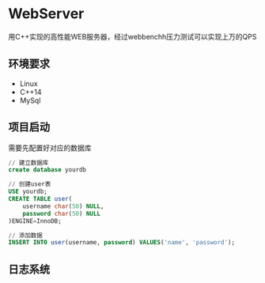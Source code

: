 # WebServer
用C++实现的高性能WEB服务器，经过webbenchh压力测试可以实现上万的QPS

## 环境要求
+ Linux
+ C++14
+ MySql

## 项目启动
需要先配置好对应的数据库
```sql
// 建立数据库
create database yourdb

// 创建user表
USE yourdb;
CREATE TABLE user(
    username char(50) NULL,
    password char(50) NULL
)ENGINE=InnoDB;

// 添加数据
INSERT INTO user(username, password) VALUES('name', 'password');
```

## 日志系统